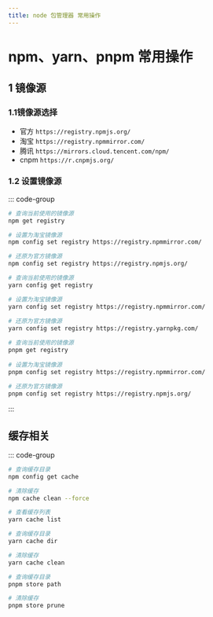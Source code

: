 ```yaml
---
title: node 包管理器 常用操作
---
```


# npm、yarn、pnpm 常用操作
## 1 镜像源
### 1.1镜像源选择
- 官方 `https://registry.npmjs.org/`
- 淘宝 `https://registry.npmmirror.com/`
- 腾讯 `https://mirrors.cloud.tencent.com/npm/`
- cnpm `https://r.cnpmjs.org/`

###  1.2 设置镜像源
::: code-group

```sh [npm]
# 查询当前使用的镜像源
npm get registry

# 设置为淘宝镜像源
npm config set registry https://registry.npmmirror.com/

# 还原为官方镜像源
npm config set registry https://registry.npmjs.org/
```

```sh [yarn]
# 查询当前使用的镜像源
yarn config get registry

# 设置为淘宝镜像源
yarn config set registry https://registry.npmmirror.com/
 
# 还原为官方镜像源
yarn config set registry https://registry.yarnpkg.com/

```

```sh [pnpm]
# 查询当前使用的镜像源
pnpm get registry
 
# 设置为淘宝镜像源
pnpm config set registry https://registry.npmmirror.com/
 
# 还原为官方镜像源
pnpm config set registry https://registry.npmjs.org/
```
:::

## 缓存相关
::: code-group
```sh [npm]
# 查询缓存目录
npm config get cache

# 清除缓存
npm cache clean --force
```
```sh [yarn]
# 查看缓存列表
yarn cache list

# 查询缓存目录
yarn cache dir

# 清除缓存
yarn cache clean
```
```sh [pnpm]
# 查询缓存目录
pnpm store path

# 清除缓存
pnpm store prune
```